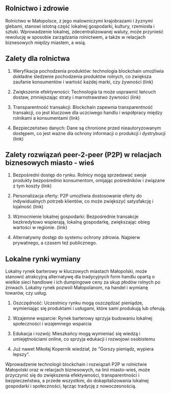 ## Rolnictwo i zdrowie

Rolnictwo w Małopolsce, z jego malowniczymi krajobrazami i żyznymi glebami, stanowi istotną część lokalnej gospodarki, kultury, rzemiosła i sztuki. Wprowadzenie lokalnej, zdecentralizowanej waluty, może przynieść rewolucję w sposobie zarządzania rolnictwem, a także w relacjach biznesowych między miastem, a wsią.

## Zalety dla rolnictwa

1. Weryfikacja pochodzenia produktów: technologia blockchain umożliwia dokładne śledzenie pochodzenia produktów rolnych, co zwiększa zaufanie konsumentów i wartość każdej marki, czy żywności (link)

2. Zwiększenie efektywności: Technologia ta może usprawnić łańcuch dostaw, zmniejszając straty i marnotrawstwo żywności (link)

3. Transparentność transakcji: Blockchain zapewnia transparentność transakcji, co jest kluczowe dla uczciwego handlu i współpracy między rolnikami a konsumentami (link)

4. Bezpieczeństwo danych: Dane są chronione przed nieautoryzowanym dostępem, co jest ważne dla ochrony informacji o produkcji i dystrybucji (link)


## Zalety rozwiązań peer-2-peer (P2P) w relacjach biznesowych miasto - wieś

1. Bezpośredni dostęp do rynku. Rolnicy mogą sprzedawać swoje produkty bezpośrednio konsumentom, omijając pośredników i związane z tym koszty (link)

2. Personalizacja oferty: P2P umożliwia dostosowanie oferty do indywidualnych potrzeb klientów, co może zwiększyć satysfakcję i lojalność (link)

3. Wzmocnienie lokalnej gospodarki: Bezpośrednie transakcje bezkredytowo wspierają, lokalną gospodarkę, zwiększając obieg wartości w regionie. (link)

4. Alternatywny dostęp do systemu ochrony zdrowia. Najpierw prywatnego, a czasem też publicznego. 

## Lokalne rynki wymiany

Lokalny rynek barterowy w kluczowych miastach Małopolski, może stanowić atrakcyjną alternatywę dla tradycyjnych form handlu opartą o wielkie sieci handlowe i ich dumpingowe ceny za skup płodów rolnych po żniwach. Lokalny rynek pozwoli Małopolanom, na handel i wymianę towarów, czy usług.

1. Oszczędność: Uczestnicy rynku mogą oszczędzać pieniądze, wymieniając się produktami i usługami, które sami produkują lub oferują.

2. Wzajemne wsparcie: Rynek barterowy sprzyja budowaniu lokalnej społeczności i wzajemnego wsparcia

3. Edukacja i rozwój: Mieszkańcy mogą wymieniać się wiedzą i umiejętnościami online, co sprzyja edukacji i rozwojowi osobistemu

4. Już nawet Mikołaj Kopernik wiedział, że "Gorszy pieniądz, wypiera lepszy". 



Wprowadzenie technologii blockchain i rozwiązań P2P w rolnictwie Małopolski oraz w relacjach biznesowych, na linii miasto-wieś, może przyczynić się do zwiększenia efektywności, transparentności i bezpieczeństwa, a przede wszystkim, do dokapitalizowania lokalnej gospodarki i społeczności, łącząc tradycję z nowoczesnością.
